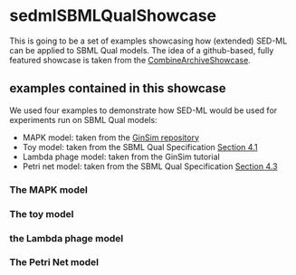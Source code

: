 # sedmlSBMLQualShowcase
This is going to be a set of examples showcasing how (extended) SED-ML can be applied to SBML Qual models. 
The idea of a github-based, fully featured showcase is taken from the [CombineArchiveShowcase](https://github.com/SemsProject/CombineArchiveShowCase).  

## examples contained in this showcase

We used four examples to demonstrate how SED-ML would be used for experiments run on SBML Qual models:

 *  MAPK model: taken from the [GinSim repository](http://ginsim.org/node/173)
 * Toy model: taken from the SBML Qual Specification [Section 4.1](http://co.mbine.org/specifications/sbml.level-3.version-1.qual.version-1.release-1.pdf)
 * Lambda phage model: taken from the GinSim tutorial
 * Petri net model: taken from the SBML Qual Specification [Section 4.3](http://co.mbine.org/specifications/sbml.level-3.version-1.qual.version-1.release-1.pdf)

### The MAPK model



### The toy model


### the Lambda phage model


### The Petri Net model



